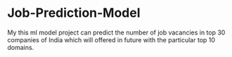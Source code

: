 # Job-Prediction-Model
My this ml model project can predict the number of job vacancies in top 30 companies of India which will offered in future with the particular top 10 domains.
